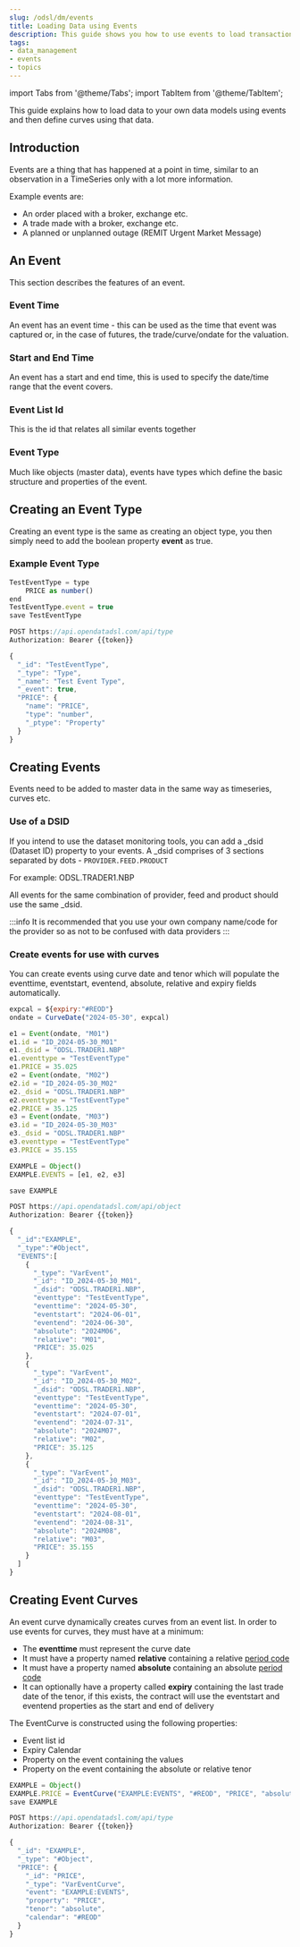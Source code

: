 ```yaml
---
slug: /odsl/dm/events
title: Loading Data using Events
description: This guide shows you how to use events to load transactional data
tags:
- data_management
- events
- topics
---
```

import Tabs from '@theme/Tabs';
import TabItem from '@theme/TabItem';

This guide explains how to load data to your own data models using events and then define curves using that data.

## Introduction

Events are a thing that has happened at a point in time, similar to an observation in a TimeSeries only with a lot more information.

Example events are:

* An order placed with a broker, exchange etc.
* A trade made with a broker, exchange etc.
* A planned or unplanned outage (REMIT Urgent Market Message)

## An Event

This section describes the features of an event. 

### Event Time
An event has an event time - this can be used as the time that event was captured or, in the case of futures, the trade/curve/ondate for the valuation.

### Start and End Time
An event has a start and end time, this is used to specify the date/time range that the event covers.

### Event List Id
This is the id that relates all similar events together

### Event Type
Much like objects (master data), events have types which define the basic structure and properties of the event.

## Creating an Event Type
Creating an event type is the same as creating an object type, you then simply need to add the boolean property **event** as true.

### Example Event Type

<Tabs groupId="tool">
<TabItem value="odsl" label="OpenDataDSL">

```js
TestEventType = type
	PRICE as number()
end
TestEventType.event = true
save TestEventType
```

</TabItem>
<TabItem value="rest" label="REST API">

```js
POST https://api.opendatadsl.com/api/type
Authorization: Bearer {{token}}

{
  "_id": "TestEventType",
  "_type": "Type",
  "_name": "Test Event Type",
  "_event": true,
  "PRICE": {
    "name": "PRICE",
    "type": "number",
    "_ptype": "Property"
  }
}
```

</TabItem>
</Tabs>


## Creating Events
Events need to be added to master data in the same way as timeseries, curves etc.

### Use of a DSID
If you intend to use the dataset monitoring tools, you can add a _dsid (Dataset ID) property to your events.
A _dsid comprises of 3 sections separated by dots - ```PROVIDER.FEED.PRODUCT```

For example: ODSL.TRADER1.NBP

All events for the same combination of provider, feed and product should use the same _dsid.

:::info
It is recommended that you use your own company name/code for the provider so as not to be confused with data providers 
:::

### Create events for use with curves

<Tabs groupId="tool">
<TabItem value="odsl" label="OpenDataDSL">

You can create events using curve date and tenor which will populate the eventtime, eventstart, eventend, absolute, relative and expiry fields automatically.


```js
expcal = ${expiry:"#REOD"}
ondate = CurveDate("2024-05-30", expcal)

e1 = Event(ondate, "M01")
e1.id = "ID_2024-05-30_M01"
e1._dsid = "ODSL.TRADER1.NBP"
e1.eventtype = "TestEventType"
e1.PRICE = 35.025
e2 = Event(ondate, "M02")
e2.id = "ID_2024-05-30_M02"
e2._dsid = "ODSL.TRADER1.NBP"
e2.eventtype = "TestEventType"
e2.PRICE = 35.125
e3 = Event(ondate, "M03")
e3.id = "ID_2024-05-30_M03"
e3._dsid = "ODSL.TRADER1.NBP"
e3.eventtype = "TestEventType"
e3.PRICE = 35.155

EXAMPLE = Object()
EXAMPLE.EVENTS = [e1, e2, e3]

save EXAMPLE
```

</TabItem>
<TabItem value="rest" label="REST API">

```js
POST https://api.opendatadsl.com/api/object
Authorization: Bearer {{token}}

{
  "_id":"EXAMPLE",
  "_type":"#Object",
  "EVENTS":[
    {
      "_type": "VarEvent",
      "_id": "ID_2024-05-30_M01",
      "_dsid": "ODSL.TRADER1.NBP",
      "eventtype": "TestEventType",
      "eventtime": "2024-05-30",
      "eventstart": "2024-06-01",
      "eventend": "2024-06-30",
      "absolute": "2024M06",
      "relative": "M01",
      "PRICE": 35.025
    },
    {
      "_type": "VarEvent",
      "_id": "ID_2024-05-30_M02",
      "_dsid": "ODSL.TRADER1.NBP",
      "eventtype": "TestEventType",
      "eventtime": "2024-05-30",
      "eventstart": "2024-07-01",
      "eventend": "2024-07-31",
      "absolute": "2024M07",
      "relative": "M02",
      "PRICE": 35.125
    },
    {
      "_type": "VarEvent",
      "_id": "ID_2024-05-30_M03",
      "_dsid": "ODSL.TRADER1.NBP",
      "eventtype": "TestEventType",
      "eventtime": "2024-05-30",
      "eventstart": "2024-08-01",
      "eventend": "2024-08-31",
      "absolute": "2024M08",
      "relative": "M03",
      "PRICE": 35.155
    }
  ]
}
```

</TabItem>
</Tabs>

## Creating Event Curves
An event curve dynamically creates curves from an event list.
In order to use events for curves, they must have at a minimum:
* The **eventtime** must represent the curve date
* It must have a property named **relative** containing a relative [period code](/docs/kb/pc)
* It must have a property named **absolute** containing an absolute [period code](/docs/kb/pc)
* It can optionally have a property called **expiry** containing the last trade date of the tenor, if this exists, the contract will use the eventstart and eventend properties as the start and end of delivery  

<Tabs groupId="tool">
<TabItem value="odsl" label="OpenDataDSL">

The EventCurve is constructed using the following properties:
* Event list id
* Expiry Calendar
* Property on the event containing the values
* Property on the event containing the absolute or relative tenor

```js
EXAMPLE = Object()
EXAMPLE.PRICE = EventCurve("EXAMPLE:EVENTS", "#REOD", "PRICE", "absolute")
save EXAMPLE
```

</TabItem>
<TabItem value="rest" label="REST API">

```js
POST https://api.opendatadsl.com/api/type
Authorization: Bearer {{token}}

{
  "_id": "EXAMPLE",
  "_type": "#Object",
  "PRICE": {
    "_id": "PRICE",
    "_type": "VarEventCurve",
    "event": "EXAMPLE:EVENTS",
    "property": "PRICE",
    "tenor": "absolute",
    "calendar": "#REOD"
  }
}
```

</TabItem>
</Tabs>
